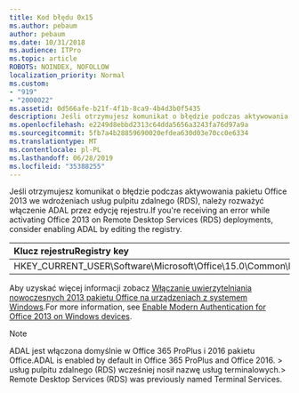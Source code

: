 ```yaml
---
title: Kod błędu 0x15
ms.author: pebaum
author: pebaum
ms.date: 10/31/2018
ms.audience: ITPro
ms.topic: article
ROBOTS: NOINDEX, NOFOLLOW
localization_priority: Normal
ms.custom:
- "919"
- "2000022"
ms.assetid: 0d566afe-b21f-4f1b-8ca9-4b4d3b0f5435
description: Jeśli otrzymujesz komunikat o błędzie podczas aktywowania pakietu Office 2013 we wdrożeniach usług pulpitu zdalnego (RDS), należy rozważyć włączenie ADAL przez edycję rejestru.
ms.openlocfilehash: e2249d8ebbd2313c64dda5656a3243fa76d97a9a
ms.sourcegitcommit: 5fb7a4b28859690020efdea630d03e70cc0e6334
ms.translationtype: MT
ms.contentlocale: pl-PL
ms.lasthandoff: 06/28/2019
ms.locfileid: "35388255"
---
```

<span data-ttu-id="1567a-103">Jeśli otrzymujesz komunikat o błędzie podczas aktywowania pakietu Office 2013 we wdrożeniach usług pulpitu zdalnego (RDS), należy rozważyć włączenie ADAL przez edycję rejestru.</span><span class="sxs-lookup"><span data-stu-id="1567a-103">If you're receiving an error while activating Office 2013 on Remote Desktop Services (RDS) deployments, consider enabling ADAL by editing the registry.</span></span>
  
|<span data-ttu-id="1567a-104">**Klucz rejestru**</span><span class="sxs-lookup"><span data-stu-id="1567a-104">**Registry key**</span></span>|<span data-ttu-id="1567a-105">**Type**</span><span class="sxs-lookup"><span data-stu-id="1567a-105">**Type**</span></span>|<span data-ttu-id="1567a-106">**Wartość**</span><span class="sxs-lookup"><span data-stu-id="1567a-106">**Value**</span></span>|
|:-----|:-----|:-----|
|<span data-ttu-id="1567a-107">HKEY_CURRENT_USER\Software\Microsoft\Office\15.0\Common\Identity\EnableADAL</span><span class="sxs-lookup"><span data-stu-id="1567a-107">HKEY_CURRENT_USER\Software\Microsoft\Office\15.0\Common\Identity\EnableADAL</span></span>  <br/> |<span data-ttu-id="1567a-108">REG_DWORD</span><span class="sxs-lookup"><span data-stu-id="1567a-108">REG_DWORD</span></span>  <br/> |<span data-ttu-id="1567a-109">1</span><span class="sxs-lookup"><span data-stu-id="1567a-109">1</span></span>  <br/> |

<span data-ttu-id="1567a-110">Aby uzyskać więcej informacji zobacz [Włączanie uwierzytelniania nowoczesnych 2013 pakietu Office na urządzeniach z systemem Windows](https://docs.microsoft.com/office365/admin/security-and-compliance/enable-modern-authentication).</span><span class="sxs-lookup"><span data-stu-id="1567a-110">For more information, see [Enable Modern Authentication for Office 2013 on Windows devices](https://docs.microsoft.com/office365/admin/security-and-compliance/enable-modern-authentication).</span></span>
  
> [!NOTE]
>  <span data-ttu-id="1567a-111">ADAL jest włączona domyślnie w Office 365 ProPlus i 2016 pakietu Office.</span><span class="sxs-lookup"><span data-stu-id="1567a-111">ADAL is enabled by default in Office 365 ProPlus and Office 2016.</span></span> <span data-ttu-id="1567a-112">> usług pulpitu zdalnego (RDS) wcześniej nosił nazwę usług terminalowych.</span><span class="sxs-lookup"><span data-stu-id="1567a-112">>  Remote Desktop Services (RDS) was previously named Terminal Services.</span></span>
  